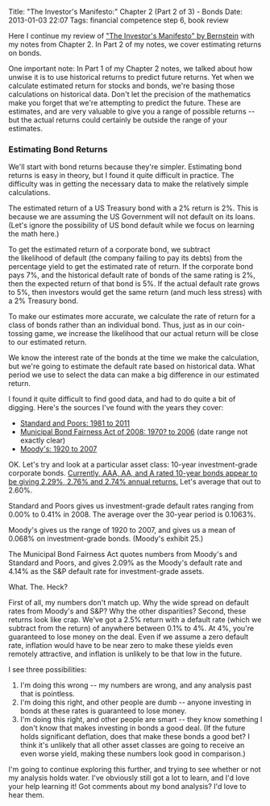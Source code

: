Title: "The Investor's Manifesto:" Chapter 2 (Part 2 of 3) - Bonds
Date: 2013-01-03 22:07
Tags: financial competence step 6, book review

Here I continue my review of ["The Investor's Manifesto" by
Bernstein](http://schof.org/2012/12/30/the-investors-manifesto-by-william-j-bernstein/ "“The Investor’s Manifesto” by William J. Bernstein") with
my notes from Chapter 2. In Part 2 of my notes, we cover estimating
returns on bonds.

One important note: In Part 1 of my Chapter 2 notes, we talked about how
unwise it is to use historical returns to predict future returns. Yet
when we calculate estimated return for stocks and bonds, we're basing
those calculations on historical data. Don't let the precision of the
mathematics make you forget that we're attempting to predict the future.
These are estimates, and are very valuable to give you a range of
possible returns -- but the actual returns could certainly be outside
the range of your estimates.

### Estimating Bond Returns

We'll start with bond returns because they're simpler. Estimating bond
returns is easy in theory, but I found it quite difficult in practice.
The difficulty was in getting the necessary data to make the relatively
simple calculations.

The estimated return of a US Treasury bond with a 2% return is 2%. This
is because we are assuming the US Government will not default on its
loans. (Let's ignore the possibility of US bond default while we focus
on learning the math here.)

To get the estimated return of a corporate bond, we subtract
the likelihood of default (the company failing to pay its debts) from
the percentage yield to get the estimated rate of return. If the
corporate bond pays 7%, and the historical default rate of bonds of the
same rating is 2%, then the expected return of that bond is 5%. If the
actual default rate grows to 5%, then investors would get the same
return (and much less stress) with a 2% Treasury bond.

To make our estimates more accurate, we calculate the rate of return for
a class of bonds rather than an individual bond. Thus, just as in our
coin-tossing game, we increase the likelihood that our actual return
will be close to our estimated return.

We know the interest rate of the bonds at the time we make the
calculation, but we're going to estimate the default rate based on
historical data. What period we use to select the data can make a big
difference in our estimated return.

I found it quite difficult to find good data, and had to do quite a bit
of digging. Here's the sources I've found with the years they cover:

-   [Standard and Poors: 1981 to
    2011](http://www.standardandpoors.com/ratings/articles/en/us/?articleType=HTML&assetID=1245330814766)
-   [Municipal Bond Fairness Act of 2008: 1970? to
    2006](http://www.gpo.gov/fdsys/pkg/CRPT-110hrpt835/html/CRPT-110hrpt835.htm) (date
    range not exactly clear)
-   [Moody's: 1920 to
    2007](http://www.moodys.com/sites/products/DefaultResearch/2007000000474979.pdf)

OK. Let's try and look at a particular asset class: 10-year
investment-grade corporate bonds. [Currently, AAA, AA, and A rated
10-year bonds appear to be giving 2.29%, 2.76% and 2.74% annual
returns.](http://finance.yahoo.com/bonds/composite_bond_rates) Let's
average that out to 2.60%.

Standard and Poors gives us investment-grade default rates ranging from
0.00% to 0.41% in 2008. The average over the 30-year period is 0.1063%.

Moody's gives us the range of 1920 to 2007, and gives us a mean of
0.068% on investment-grade bonds. (Moody's exhibit 25.)

The Municipal Bond Fairness Act quotes numbers from Moody's and Standard
and Poors, and gives 2.09% as the Moody's default rate and 4.14% as the
S&P default rate for investment-grade assets.

What. The. Heck?

First of all, my numbers don't match up. Why the wide spread on default
rates from Moody's and S&P? Why the other disparities? Second, these
returns look like crap. We've got a 2.5% return with a default rate
(which we subtract from the return) of anywhere between 0.1% to 4%. At
4%, you're guaranteed to lose money on the deal. Even if we assume a
zero default rate, inflation would have to be near zero to make these
yields even remotely attractive, and inflation is unlikely to be that
low in the future.

I see three possibilities:

1.  I'm doing this wrong -- my numbers are wrong, and any analysis past
    that is pointless.
2.  I'm doing this right, and other people are dumb -- anyone investing
    in bonds at these rates is guaranteed to lose money.
3.  I'm doing this right, and other people are smart -- they know
    something I don't know that makes investing in bonds a good deal.
    (If the future holds significant deflation, does that make these
    bonds a good bet? I think it's unlikely that all other asset classes
    are going to receive an even worse yield, making these numbers look
    good in comparison.)

I'm going to continue exploring this further, and trying to see whether
or not my analysis holds water. I've obviously still got a lot to learn,
and I'd love your help learning it! Got comments about my bond analysis?
I'd love to hear them.

